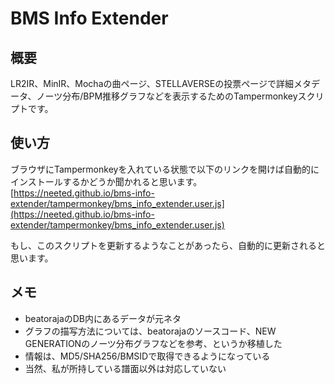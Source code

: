 # BMS Info Extender

## 概要

LR2IR、MinIR、Mochaの曲ページ、STELLAVERSEの投票ページで詳細メタデータ、ノーツ分布/BPM推移グラフなどを表示するためのTampermonkeyスクリプトです。

## 使い方

ブラウザにTampermonkeyを入れている状態で以下のリンクを開けば自動的にインストールするかどうか聞かれると思います。
[https://neeted.github.io/bms-info-extender/tampermonkey/bms_info_extender.user.js](https://neeted.github.io/bms-info-extender/tampermonkey/bms_info_extender.user.js)

もし、このスクリプトを更新するようなことがあったら、自動的に更新されると思います。

## メモ

- beatorajaのDB内にあるデータが元ネタ
- グラフの描写方法については、beatorajaのソースコード、NEW GENERATIONのノーツ分布グラフなどを参考、というか移植した
- 情報は、MD5/SHA256/BMSIDで取得できるようになっている
- 当然、私が所持している譜面以外は対応していない
